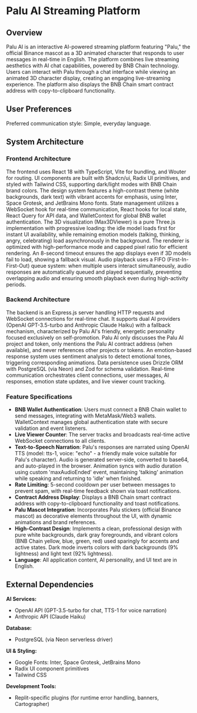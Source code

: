 # Palu AI Streaming Platform

## Overview
Palu AI is an interactive AI-powered streaming platform featuring "Palu," the official Binance mascot as a 3D animated character that responds to user messages in real-time in English. The platform combines live streaming aesthetics with AI chat capabilities, powered by BNB Chain technology. Users can interact with Palu through a chat interface while viewing an animated 3D character display, creating an engaging live-streaming experience. The platform also displays the BNB Chain smart contract address with copy-to-clipboard functionality.

## User Preferences
Preferred communication style: Simple, everyday language.

## System Architecture

### Frontend Architecture
The frontend uses React 18 with TypeScript, Vite for bundling, and Wouter for routing. UI components are built with Shadcn/ui, Radix UI primitives, and styled with Tailwind CSS, supporting dark/light modes with BNB Chain brand colors. The design system features a high-contrast theme (white backgrounds, dark text) with vibrant accents for emphasis, using Inter, Space Grotesk, and JetBrains Mono fonts. State management utilizes a WebSocket hook for real-time communication, React hooks for local state, React Query for API data, and WalletContext for global BNB wallet authentication. The 3D visualization (Max3DViewer) is a pure Three.js implementation with progressive loading: the idle model loads first for instant UI availability, while remaining emotion models (talking, thinking, angry, celebrating) load asynchronously in the background. The renderer is optimized with high-performance mode and capped pixel ratio for efficient rendering. An 8-second timeout ensures the app displays even if 3D models fail to load, showing a fallback visual. Audio playback uses a FIFO (First-In-First-Out) queue system: when multiple users interact simultaneously, audio responses are automatically queued and played sequentially, preventing overlapping audio and ensuring smooth playback even during high-activity periods.

### Backend Architecture
The backend is an Express.js server handling HTTP requests and WebSocket connections for real-time chat. It supports dual AI providers (OpenAI GPT-3.5-turbo and Anthropic Claude Haiku) with a fallback mechanism, characterized by Palu AI's friendly, energetic personality focused exclusively on self-promotion. Palu AI only discusses the Palu AI project and token, only mentions the Palu AI contract address (when available), and never references other projects or tokens. An emotion-based response system uses sentiment analysis to detect emotional tones, triggering corresponding animations. Data persistence uses Drizzle ORM with PostgreSQL (via Neon) and Zod for schema validation. Real-time communication orchestrates client connections, user messages, AI responses, emotion state updates, and live viewer count tracking.

### Feature Specifications
- **BNB Wallet Authentication**: Users must connect a BNB Chain wallet to send messages, integrating with MetaMask/Web3 wallets. WalletContext manages global authentication state with secure validation and event listeners.
- **Live Viewer Counter**: The server tracks and broadcasts real-time active WebSocket connections to all clients.
- **Text-to-Speech Narration**: Palu's responses are narrated using OpenAI TTS (model: tts-1, voice: "echo" - a friendly male voice suitable for Palu's character). Audio is generated server-side, converted to base64, and auto-played in the browser. Animation syncs with audio duration using custom 'maxAudioEnded' event, maintaining 'talking' animation while speaking and returning to 'idle' when finished.
- **Rate Limiting**: 5-second cooldown per user between messages to prevent spam, with real-time feedback shown via toast notifications.
- **Contract Address Display**: Displays a BNB Chain smart contract address with copy-to-clipboard functionality and toast notifications.
- **Palu Mascot Integration**: Incorporates Palu stickers (official Binance mascot) as decorative elements throughout the UI, with dynamic animations and brand references.
- **High-Contrast Design**: Implements a clean, professional design with pure white backgrounds, dark gray foregrounds, and vibrant colors (BNB Chain yellow, blue, green, red) used sparingly for accents and active states. Dark mode inverts colors with dark backgrounds (9% lightness) and light text (92% lightness).
- **Language**: All application content, AI personality, and UI text are in English.

## External Dependencies

**AI Services:**
- OpenAI API (GPT-3.5-turbo for chat, TTS-1 for voice narration)
- Anthropic API (Claude Haiku)

**Database:**
- PostgreSQL (via Neon serverless driver)

**UI & Styling:**
- Google Fonts: Inter, Space Grotesk, JetBrains Mono
- Radix UI component primitives
- Tailwind CSS

**Development Tools:**
- Replit-specific plugins (for runtime error handling, banners, Cartographer)